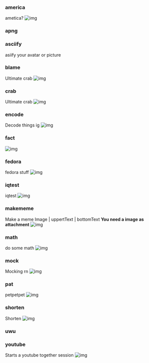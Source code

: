<div>

### america
ametica?
![img](https://raw.githubusercontent.com/malilbot/backend/main/images/AMERICA.png)

</div>

<div>

### apng



</div>

<div>

### asciify
asiify your avatar or picture


</div>

<div>

### blame
Ultimate crab
![img](https://raw.githubusercontent.com/malilbot/backend/main/images/BLAME.png)

</div>

<div>

### crab
Ultimate crab
![img](https://raw.githubusercontent.com/malilbot/backend/main/images/CRAB.png)

</div>

<div>

### encode
Decode things ig
![img](https://raw.githubusercontent.com/malilbot/backend/main/images/ENCODE.png)

</div>

<div>

### fact

![img](https://raw.githubusercontent.com/malilbot/backend/main/images/FACT.png)

</div>

<div>

### fedora
fedora stuff
![img](https://raw.githubusercontent.com/malilbot/backend/main/images/FEDORA.png)

</div>

<div>

### iqtest
iqtest
![img](https://raw.githubusercontent.com/malilbot/backend/main/images/IQTEST.png)

</div>

<div>

### makememe
Make a meme
Image | uppertText | bottomText
**You need a image as attachment**
![img](https://raw.githubusercontent.com/malilbot/backend/main/images/MAKEMEME.png)

</div>

<div>

### math
do some math
![img](https://raw.githubusercontent.com/malilbot/backend/main/images/MATH.png)

</div>

<div>

### mock
Mocking rn
![img](https://raw.githubusercontent.com/malilbot/backend/main/images/MOCK.png)

</div>

<div>

### pat
petpetpet
![img](https://raw.githubusercontent.com/malilbot/backend/main/images/PAT.png)

</div>

<div>

### shorten
Shorten
![img](https://raw.githubusercontent.com/malilbot/backend/main/images/SHORTEN.png)

</div>

<div>

### uwu



</div>

<div>

### youtube
Starts a youtube together session
![img](https://raw.githubusercontent.com/malilbot/backend/main/images/YOUTUBE.png)

</div>